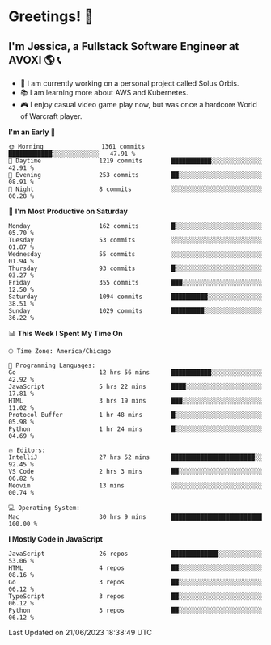 # Greetings! 🧠

## I'm Jessica, a Fullstack Software Engineer at AVOXI 🌎 📞

- 🌟 I am currently working on a personal project called Solus Orbis.
- 📚 I am learning more about AWS and Kubernetes.
- 🎮 I enjoy casual video game play now, but was once a hardcore World of Warcraft player.

<!--START_SECTION:waka-->
**I'm an Early 🐤** 

```text
🌞 Morning                1361 commits        ████████████░░░░░░░░░░░░░   47.91 % 
🌆 Daytime                1219 commits        ███████████░░░░░░░░░░░░░░   42.91 % 
🌃 Evening                253 commits         ██░░░░░░░░░░░░░░░░░░░░░░░   08.91 % 
🌙 Night                  8 commits           ░░░░░░░░░░░░░░░░░░░░░░░░░   00.28 % 
```
📅 **I'm Most Productive on Saturday** 

```text
Monday                   162 commits         █░░░░░░░░░░░░░░░░░░░░░░░░   05.70 % 
Tuesday                  53 commits          ░░░░░░░░░░░░░░░░░░░░░░░░░   01.87 % 
Wednesday                55 commits          ░░░░░░░░░░░░░░░░░░░░░░░░░   01.94 % 
Thursday                 93 commits          █░░░░░░░░░░░░░░░░░░░░░░░░   03.27 % 
Friday                   355 commits         ███░░░░░░░░░░░░░░░░░░░░░░   12.50 % 
Saturday                 1094 commits        ██████████░░░░░░░░░░░░░░░   38.51 % 
Sunday                   1029 commits        █████████░░░░░░░░░░░░░░░░   36.22 % 
```


📊 **This Week I Spent My Time On** 

```text
🕑︎ Time Zone: America/Chicago

💬 Programming Languages: 
Go                       12 hrs 56 mins      ███████████░░░░░░░░░░░░░░   42.92 % 
JavaScript               5 hrs 22 mins       ████░░░░░░░░░░░░░░░░░░░░░   17.81 % 
HTML                     3 hrs 19 mins       ███░░░░░░░░░░░░░░░░░░░░░░   11.02 % 
Protocol Buffer          1 hr 48 mins        █░░░░░░░░░░░░░░░░░░░░░░░░   05.98 % 
Python                   1 hr 24 mins        █░░░░░░░░░░░░░░░░░░░░░░░░   04.69 % 

🔥 Editors: 
IntelliJ                 27 hrs 52 mins      ███████████████████████░░   92.45 % 
VS Code                  2 hrs 3 mins        ██░░░░░░░░░░░░░░░░░░░░░░░   06.82 % 
Neovim                   13 mins             ░░░░░░░░░░░░░░░░░░░░░░░░░   00.74 % 

💻 Operating System: 
Mac                      30 hrs 9 mins       █████████████████████████   100.00 % 
```

**I Mostly Code in JavaScript** 

```text
JavaScript               26 repos            █████████████░░░░░░░░░░░░   53.06 % 
HTML                     4 repos             ██░░░░░░░░░░░░░░░░░░░░░░░   08.16 % 
Go                       3 repos             ██░░░░░░░░░░░░░░░░░░░░░░░   06.12 % 
TypeScript               3 repos             ██░░░░░░░░░░░░░░░░░░░░░░░   06.12 % 
Python                   3 repos             ██░░░░░░░░░░░░░░░░░░░░░░░   06.12 % 
```




 Last Updated on 21/06/2023 18:38:49 UTC
<!--END_SECTION:waka-->

<!--
**jessikuh/jessikuh** is a ✨ _special_ ✨ repository because its `README.md` (this file) appears on your GitHub profile.

Here are some ideas to get you started:

- 🔭 I’m currently working on ...
- 🌱 I’m currently learning ...
- 👯 I’m looking to collaborate on ...
- 🤔 I’m looking for help with ...
- 💬 Ask me about ...
- 📫 How to reach me: ...
- 😄 Pronouns: ...
- ⚡ Fun fact: ...
-->
